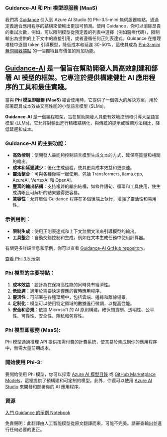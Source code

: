 ### Guidance-AI 和 Phi 模型即服務 (MaaS)
我們將 [Guidance](https://github.com/guidance-ai/guidance) 引入到 Azure AI Studio 的 Phi-3.5-mini 無伺服器端點，通過定義適合應用程序的結構來使輸出更加可預測。使用 Guidance，你可以消除昂貴的重試次數，例如，可以限制模型從預定義的列表中選擇（例如醫療代碼），限制輸出為提供的上下文中的直接引用，或者遵循任何正則表達式。Guidance 在推理堆棧中逐個 token 引導模型，降低成本和延遲 30-50%，這使其成為 [Phi-3-mini 無伺服器端點](https://aka.ms/try-phi3.5mini) 的一個獨特且有價值的附加功能。

## [**Guidance-AI**](https://github.com/guidance-ai/guidance) 是一個旨在幫助開發人員高效創建和部署 AI 模型的框架。它專注於提供構建健壯 AI 應用程序的工具和最佳實踐。

當與 **Phi 模型即服務 (MaaS)** 結合使用時，它提供了一個強大的解決方案，用於部署既具成本效益又高性能的小型語言模型 (SLMs)。

**Guidance-AI** 是一個編程框架，旨在幫助開發人員更有效地控制和引導大型語言模型 (LLMs)。它允許對輸出進行精確結構化，與傳統的提示或微調方法相比，降低延遲和成本。

### Guidance-AI 的主要功能：
- **高效控制**：使開發人員能夠控制語言模型生成文本的方式，確保高質量和相關的輸出。
- **成本和延遲減少**：優化生成過程，使其更具成本效益和更快速。
- **靈活整合**：可與各種後端一起使用，包括 Transformers, llama.cpp, AzureAI, VertexAI 和 OpenAI。
- **豐富的輸出結構**：支持複雜的輸出結構，如條件語句、循環和工具使用，使生成清晰且可解析的結果變得更容易。
- **兼容性**：允許單個 Guidance 程序在多個後端上執行，增強了靈活性和易用性。

### 示例用例：
- **限制生成**：使用正則表達式和上下文無關文法來引導模型的輸出。
- **工具整合**：自動交錯控制和生成，例如在文本生成任務中使用計算器。

有關更多詳細信息和示例，你可以查看 [Guidance-AI GitHub repository](https://github.com/guidance-ai/guidance)。

[查看 Phi-3.5 示例](../../../../code/01.Introduce/guidance.ipynb)

### Phi 模型的主要特點：
1. **成本效益**：設計為在保持高性能的同時具有經濟性。
2. **低延遲**：適用於需要快速響應的實時應用程序。
3. **靈活性**：可部署在各種環境中，包括雲端、邊緣和離線場景。
4. **定制化**：模型可以使用特定領域的數據進行微調，以提高性能。
5. **安全和合規**：依據 Microsoft 的 AI 原則構建，確保問責制、透明性、公平性、可靠性、安全性、隱私和包容性。

### Phi 模型即服務 (MaaS):
Phi 模型通過推理 API 提供按需付費的計費系統，使其易於集成到你的應用程序中，無需大量前期成本。

### 開始使用 Phi-3:
要開始使用 Phi 模型，你可以探索 [Azure AI 模型目錄](https://ai.azure.com/explore/models) 或 [GitHub Marketplace Models](https://github.com/marketplace/models)，這裡提供了預構建和可定制的模型。此外，你還可以使用 [Azure AI Studio](https://ai.azure.com) 來開發和部署你的 AI 應用程序。

### 資源
[入門 Guidance 的示例 Notebook](../../../../code/01.Introduce/guidance.ipynb)

免責聲明：此翻譯由人工智能模型從原文翻譯而來，可能不完美。請審查輸出並進行任何必要的更正。